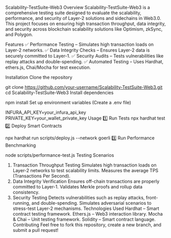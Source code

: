 Scalability-TestSuite-Web3
Overview
Scalability-TestSuite-Web3 is a comprehensive testing suite designed to evaluate the scalability, performance, and security of Layer-2 solutions and sidechains in Web3.0. This project focuses on ensuring high transaction throughput, data integrity, and security across blockchain scalability solutions like Optimism, zkSync, and Polygon.

Features
✅ Performance Testing – Simulates high transaction loads on Layer-2 networks.
✅ Data Integrity Checks – Ensures Layer-2 data is securely committed to Layer-1.
✅ Security Audits – Tests vulnerabilities like replay attacks and double-spending.
✅ Automated Testing – Uses Hardhat, ethers.js, Chai/Mocha for test execution.

Installation
Clone the repository

git clone https://github.com/your-username/Scalability-TestSuite-Web3.git
cd Scalability-TestSuite-Web3
Install dependencies

npm install
Set up environment variables (Create a .env file)

INFURA_API_KEY=your_infura_api_key
PRIVATE_KEY=your_wallet_private_key
Usage
1️⃣ Run Tests
npx hardhat test
2️⃣ Deploy Smart Contracts

npx hardhat run scripts/deploy.js --network goerli
3️⃣ Run Performance Benchmarking

node scripts/performance-test.js
Testing Scenarios
1. Transaction Throughput Testing
Simulates high transaction loads on Layer-2 networks to test scalability limits.
Measures the average TPS (Transactions Per Second).
2. Data Integrity Verification
Ensures off-chain transactions are properly committed to Layer-1.
Validates Merkle proofs and rollup data consistency.
3. Security Testing
Detects vulnerabilities such as replay attacks, front-running, and double-spending.
Simulates adversarial scenarios to stress-test Layer-2 mechanisms.
Technologies Used
Hardhat – Smart contract testing framework.
Ethers.js – Web3 interaction library.
Mocha & Chai – Unit testing framework.
Solidity – Smart contract language.
Contributing
Feel free to fork this repository, create a new branch, and submit a pull request!



